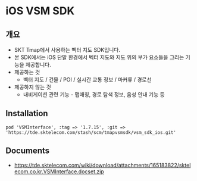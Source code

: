 # iOS VSM SDK

## 개요
* SKT Tmap에서 사용하는 벡터 지도 SDK입니다.
* 본 SDK에서는 iOS 단말 환경에서 벡터 지도와 지도 위의 부가 요소들을 그리는 기능을 제공합니다.
* 제공하는 것
    * 벡터 지도 / 건물 / POI / 실시간 교통 정보 / 마커류 / 경로선
* 제공하지 않는 것
    * 내비게이션 관련 기능 - 맵매칭, 경로 탐색 정보, 음성 안내 기능 등

## Installation

```
pod 'VSMInterface', :tag => '1.7.15', :git => 'https://tde.sktelecom.com/stash/scm/tmapvsmsdk/vsm_sdk_ios.git'
```

## Documents
* https://tde.sktelecom.com/wiki/download/attachments/165183822/sktelecom.co.kr.VSMInterface.docset.zip